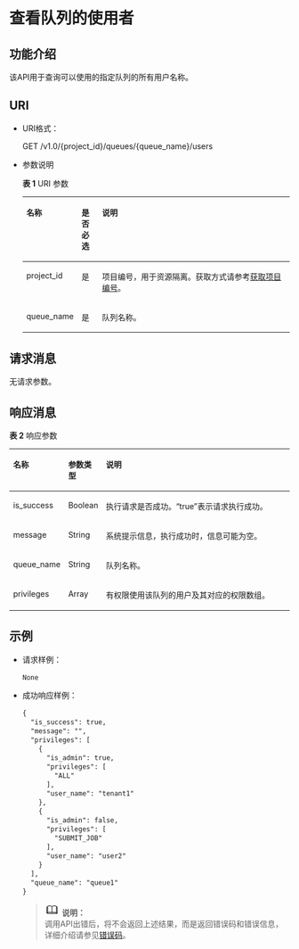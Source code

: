 # 查看队列的使用者<a name="dli_02_0038"></a>

## 功能介绍<a name="s8a8b8f2130df4e818b31795a6596f598"></a>

该API用于查询可以使用的指定队列的所有用户名称。

## URI<a name="s1b12fa23850b46588b88f2c87956bfbd"></a>

-   URI格式：

    GET /v1.0/\{project\_id\}/queues/\{queue\_name\}/users

-   参数说明

    **表 1**  URI 参数

    <a name="zh-cn_topic_0069077915_table35044683"></a>
    <table><thead align="left"><tr id="zh-cn_topic_0069077915_row26593179"><th class="cellrowborder" valign="top" width="12%" id="mcps1.2.4.1.1"><p id="zh-cn_topic_0069077915_p96056186264"><a name="zh-cn_topic_0069077915_p96056186264"></a><a name="zh-cn_topic_0069077915_p96056186264"></a>名称</p>
    </th>
    <th class="cellrowborder" valign="top" width="8%" id="mcps1.2.4.1.2"><p id="zh-cn_topic_0069077915_p960561819262"><a name="zh-cn_topic_0069077915_p960561819262"></a><a name="zh-cn_topic_0069077915_p960561819262"></a>是否必选</p>
    </th>
    <th class="cellrowborder" valign="top" width="80%" id="mcps1.2.4.1.3"><p id="zh-cn_topic_0069077915_p860551822612"><a name="zh-cn_topic_0069077915_p860551822612"></a><a name="zh-cn_topic_0069077915_p860551822612"></a>说明</p>
    </th>
    </tr>
    </thead>
    <tbody><tr id="row105860199427"><td class="cellrowborder" valign="top" width="12%" headers="mcps1.2.4.1.1 "><p id="zh-cn_topic_0069077803_p43412436"><a name="zh-cn_topic_0069077803_p43412436"></a><a name="zh-cn_topic_0069077803_p43412436"></a>project_id</p>
    </td>
    <td class="cellrowborder" valign="top" width="8%" headers="mcps1.2.4.1.2 "><p id="zh-cn_topic_0069077803_p26746391"><a name="zh-cn_topic_0069077803_p26746391"></a><a name="zh-cn_topic_0069077803_p26746391"></a>是</p>
    </td>
    <td class="cellrowborder" valign="top" width="80%" headers="mcps1.2.4.1.3 "><p id="zh-cn_topic_0069077803_p18974100"><a name="zh-cn_topic_0069077803_p18974100"></a><a name="zh-cn_topic_0069077803_p18974100"></a>项目编号，用于资源隔离。获取方式请参考<a href="获取项目编号.md">获取项目编号</a>。</p>
    </td>
    </tr>
    <tr id="zh-cn_topic_0069077915_row24582998"><td class="cellrowborder" valign="top" width="12%" headers="mcps1.2.4.1.1 "><p id="zh-cn_topic_0069077915_p45065821"><a name="zh-cn_topic_0069077915_p45065821"></a><a name="zh-cn_topic_0069077915_p45065821"></a>queue_name</p>
    </td>
    <td class="cellrowborder" valign="top" width="8%" headers="mcps1.2.4.1.2 "><p id="zh-cn_topic_0069077915_p26452876"><a name="zh-cn_topic_0069077915_p26452876"></a><a name="zh-cn_topic_0069077915_p26452876"></a>是</p>
    </td>
    <td class="cellrowborder" valign="top" width="80%" headers="mcps1.2.4.1.3 "><p id="zh-cn_topic_0069077915_p62308236"><a name="zh-cn_topic_0069077915_p62308236"></a><a name="zh-cn_topic_0069077915_p62308236"></a>队列名称。</p>
    </td>
    </tr>
    </tbody>
    </table>


## 请求消息<a name="sb8978e815de44d57bb1b861ef680a2e3"></a>

无请求参数。

## 响应消息<a name="sbde118b1107f41f6bffb4a929fb16d0c"></a>

**表 2**  响应参数

<a name="zh-cn_topic_0069077915_table53432251"></a>
<table><thead align="left"><tr id="zh-cn_topic_0069077915_row848378"><th class="cellrowborder" valign="top" width="11%" id="mcps1.2.4.1.1"><p id="zh-cn_topic_0069077915_p972119579281"><a name="zh-cn_topic_0069077915_p972119579281"></a><a name="zh-cn_topic_0069077915_p972119579281"></a>名称</p>
</th>
<th class="cellrowborder" valign="top" width="10%" id="mcps1.2.4.1.2"><p id="a163da17486524c498eaff37de52bc31c"><a name="a163da17486524c498eaff37de52bc31c"></a><a name="a163da17486524c498eaff37de52bc31c"></a>参数类型</p>
</th>
<th class="cellrowborder" valign="top" width="79%" id="mcps1.2.4.1.3"><p id="a3bd20b5ab6524187897ce79f4eb0e6be"><a name="a3bd20b5ab6524187897ce79f4eb0e6be"></a><a name="a3bd20b5ab6524187897ce79f4eb0e6be"></a>说明</p>
</th>
</tr>
</thead>
<tbody><tr id="zh-cn_topic_0069077915_row16421007"><td class="cellrowborder" valign="top" width="11%" headers="mcps1.2.4.1.1 "><p id="zh-cn_topic_0069077915_p55033223"><a name="zh-cn_topic_0069077915_p55033223"></a><a name="zh-cn_topic_0069077915_p55033223"></a>is_success</p>
</td>
<td class="cellrowborder" valign="top" width="10%" headers="mcps1.2.4.1.2 "><p id="zh-cn_topic_0069077915_p27289743"><a name="zh-cn_topic_0069077915_p27289743"></a><a name="zh-cn_topic_0069077915_p27289743"></a>Boolean</p>
</td>
<td class="cellrowborder" valign="top" width="79%" headers="mcps1.2.4.1.3 "><p id="p552612216156"><a name="p552612216156"></a><a name="p552612216156"></a>执行请求是否成功。<span class="parmvalue" id="parmvalue15600977161036"><a name="parmvalue15600977161036"></a><a name="parmvalue15600977161036"></a>“true”</span>表示请求执行成功。</p>
</td>
</tr>
<tr id="zh-cn_topic_0069077915_row29999348"><td class="cellrowborder" valign="top" width="11%" headers="mcps1.2.4.1.1 "><p id="zh-cn_topic_0069077915_p14028137"><a name="zh-cn_topic_0069077915_p14028137"></a><a name="zh-cn_topic_0069077915_p14028137"></a>message</p>
</td>
<td class="cellrowborder" valign="top" width="10%" headers="mcps1.2.4.1.2 "><p id="zh-cn_topic_0069077915_p32356376"><a name="zh-cn_topic_0069077915_p32356376"></a><a name="zh-cn_topic_0069077915_p32356376"></a>String</p>
</td>
<td class="cellrowborder" valign="top" width="79%" headers="mcps1.2.4.1.3 "><p id="p3526152217152"><a name="p3526152217152"></a><a name="p3526152217152"></a>系统提示信息，执行成功时，信息可能为空。</p>
</td>
</tr>
<tr id="zh-cn_topic_0069077915_row33862288"><td class="cellrowborder" valign="top" width="11%" headers="mcps1.2.4.1.1 "><p id="zh-cn_topic_0069077915_p58490813"><a name="zh-cn_topic_0069077915_p58490813"></a><a name="zh-cn_topic_0069077915_p58490813"></a>queue_name</p>
</td>
<td class="cellrowborder" valign="top" width="10%" headers="mcps1.2.4.1.2 "><p id="zh-cn_topic_0069077915_p29744469"><a name="zh-cn_topic_0069077915_p29744469"></a><a name="zh-cn_topic_0069077915_p29744469"></a>String</p>
</td>
<td class="cellrowborder" valign="top" width="79%" headers="mcps1.2.4.1.3 "><p id="zh-cn_topic_0069077915_p60491792"><a name="zh-cn_topic_0069077915_p60491792"></a><a name="zh-cn_topic_0069077915_p60491792"></a>队列名称。</p>
</td>
</tr>
<tr id="zh-cn_topic_0069077915_row7555217"><td class="cellrowborder" valign="top" width="11%" headers="mcps1.2.4.1.1 "><p id="zh-cn_topic_0069077915_p7992858"><a name="zh-cn_topic_0069077915_p7992858"></a><a name="zh-cn_topic_0069077915_p7992858"></a>privileges</p>
</td>
<td class="cellrowborder" valign="top" width="10%" headers="mcps1.2.4.1.2 "><p id="zh-cn_topic_0069077915_p29119284"><a name="zh-cn_topic_0069077915_p29119284"></a><a name="zh-cn_topic_0069077915_p29119284"></a>Array</p>
</td>
<td class="cellrowborder" valign="top" width="79%" headers="mcps1.2.4.1.3 "><p id="zh-cn_topic_0069077915_p9851798"><a name="zh-cn_topic_0069077915_p9851798"></a><a name="zh-cn_topic_0069077915_p9851798"></a>有权限使用该队列的用户及其对应的权限数组。</p>
</td>
</tr>
</tbody>
</table>

## 示例<a name="section13756397153153"></a>

-   请求样例：

    ```
    None
    ```

-   成功响应样例：

    ```
    {
      "is_success": true,
      "message": "",
      "privileges": [
        {
          "is_admin": true,
          "privileges": [
            "ALL"
          ],
          "user_name": "tenant1"
        },
        {
          "is_admin": false,
          "privileges": [
            "SUBMIT_JOB"
          ],
          "user_name": "user2"
        }
      ],
      "queue_name": "queue1"
    }
    ```

    >![](public_sys-resources/icon-note.gif) **说明：**   
    >调用API出错后，将不会返回上述结果，而是返回错误码和错误信息，详细介绍请参见[错误码](错误码.md)。  


